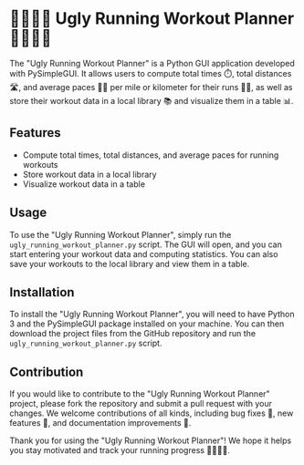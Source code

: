 # 🏃‍♀️🏃‍♂️ Ugly Running Workout Planner 🏃‍♀️🏃‍♂️

The "Ugly Running Workout Planner" is a Python GUI application developed with PySimpleGUI. It allows users to compute total times ⏱️, total distances 🛣️, and average paces 🏃‍♂️ per mile or kilometer for their runs 🏃‍♀️, as well as store their workout data in a local library 📚 and visualize them in a table 📊.

## Features

* Compute total times, total distances, and average paces for running workouts
* Store workout data in a local library
* Visualize workout data in a table

## Usage

To use the "Ugly Running Workout Planner", simply run the `ugly_running_workout_planner.py` script. The GUI will open, and you can start entering your workout data and computing statistics. You can also save your workouts to the local library and view them in a table.

## Installation

To install the "Ugly Running Workout Planner", you will need to have Python 3 and the PySimpleGUI package installed on your machine. You can then download the project files from the GitHub repository and run the `ugly_running_workout_planner.py` script.

## Contribution

If you would like to contribute to the "Ugly Running Workout Planner" project, please fork the repository and submit a pull request with your changes. We welcome contributions of all kinds, including bug fixes 🐛, new features 🚀, and documentation improvements 📝.

Thank you for using the "Ugly Running Workout Planner"! We hope it helps you stay motivated and track your running progress 🏃‍♀️🏃‍♂️.
